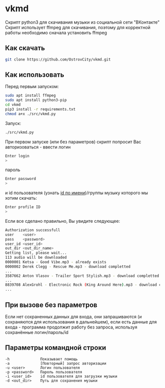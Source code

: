# vkmd
Скрипт python3 для скачивания музыки из социальной сети "ВКонтакте"
Скрипт использует ffmpeg для скачивания, поэтому для корректной работы необходимо сначала установить ffmpeg

## Как скачать
```bash
git clone https://github.com/OstrovCity/vkmd.git
```

## Как использовать
Перед первым запуском:
```bash
sudo apt install ffmpeg
sudo apt install python3-pip
cd vkmd
pip3 install -r requirements.txt
chmod a+x ./src/vkmd.py
```
Запуск:
```bash
./src/vkmd.py
```
При первом запуске (или без параметров) скрипт попросит Вас авторизоваться - ввести логин
```bash
Enter login
>
```
пароль
```bash
Enter password
> 
```
и id пользователя (узнать [id по имени](http://regvk.com/id/))/группы музыку которого мы хотим скачать:
```bash
Enter profile ID
> 
```

Если все сделано правильно, Вы увидите следующее:
```bash
Authorization successfull
user    <user>
pass    <password>
user_id <user_id>
out_dir <out_dir_name>
Getting list, please wait...
113 audio will be downloaded
0000001 Ketsa - Good Vibe.mp3 - already exists
0000002 Derek Clegg - Rescue Me.mp3 - download completted
...
3587662 Anton Vlasov - Trailer Sport Stylish.mp3 - download completted
...
8839708 AlexGrohl - Electronic Rock (King Around Here).mp3 - download completted
...
```

## При вызове без параметров
Если нет сохраненных данных для входа, они запрашиваются (и сохраняются для использования в дальнейшем),
если есть данные для входа - программа продолжит работу без запроса, используя сохранённые логин/пароль/id

## Параметры командной строки
    -h              Показывает помощь
    -a              [Повторный] запрос авторизации
    -u <user>       Логин пользователя
    -p <password>   Пароль пользователя
    -i <user_id>    id пользователя для загрузки музыки
    -d <out_dir>    Путь для сохранения музыки
